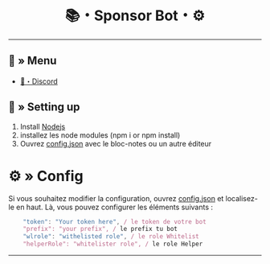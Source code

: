 <h1 align="center">
📚・Sponsor Bot・⚙
</h1>

---
## <a id="menu"></a>🔱 » Menu

- [🌌・Discord](https://discord.gg/EuR6yXChhG)

## <a id="setup"></a> 📁 » Setting up

1. Install [Nodejs](https://nodejs.org/)
2. installez les node modules (npm i or npm install)
3. Ouvrez [config.json](https://discord.gg/EuR6yXChhG) avec le bloc-notes ou un autre éditeur

# <a id="config"></a>⚙ » Config

Si vous souhaitez modifier la configuration, ouvrez [config.json](https://discord.gg/EuR6yXChhG) et localisez-le en haut. Là, vous pouvez configurer les éléments suivants :

```js
    "token": "Your token here", / le token de votre bot 
    "prefix": "your prefix", / le prefix tu bot
    "wlrole": "withelisted role", / le role Whitelist
    "helperRole": "whitelister role", / le role Helper
```

---
